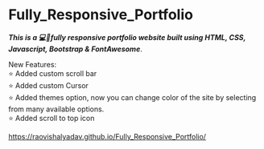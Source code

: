 # Fully_Responsive_Portfolio

<b><i>This is a 💻📱fully responsive portfolio website built using HTML, CSS, Javascript, Bootstrap & FontAwesome</b></i>.


New Features:  
 ⭐ Added custom scroll bar   
 ⭐ Added custom Cursor     
 ⭐ Added themes option, now you can change color of the site by selecting from many available options.  
 ⭐ Added scroll to top icon  
 
 
https://raovishalyadav.github.io/Fully_Responsive_Portfolio/
